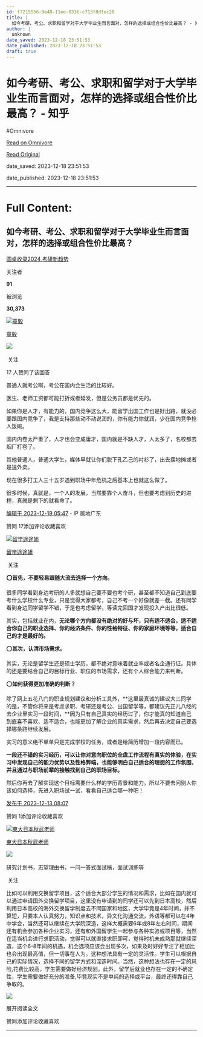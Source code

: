 ```yaml
---
id: f7215556-9e48-11ee-8336-c713f8dfec28
title: |
  如今考研、考公、求职和留学对于大学毕业生而言面对，怎样的选择或组合性价比最高？ - 知乎
author: |
  unknown
date_saved: 2023-12-18 23:51:53
date_published: 2023-12-18 23:51:53
draft: true
---
```


# 如今考研、考公、求职和留学对于大学毕业生而言面对，怎样的选择或组合性价比最高？ - 知乎
#Omnivore

[Read on Omnivore](https://omnivore.app/me/-18c81334acd)

[Read Original](https://www.zhihu.com/question/631527097/answer/3331015923)

date_saved: 2023-12-18 23:51:53

date_published: 2023-12-18 23:51:53

--- 

# Full Content: 

## 如今考研、考公、求职和留学对于大学毕业生而言面对，怎样的选择或组合性价比最高？

[圆桌收录2024 考研新趋势](https://www.zhihu.com/roundtable/kaoyanxinqushi)

关注者

**91**

被浏览

**30,373**

[![童毅](https://proxy-prod.omnivore-image-cache.app/0x0,s_KpOubprp30KTWNHq2y_4Z3YDPJvL-jkKLPeJII6MTo/https://pic1.zhimg.com/v2-7b800df37614e70e7d2291aec2fed60a_l.jpg?source=2c26e567)](https://www.zhihu.com/people/tong-yi-91-92)

[童毅](https://www.zhihu.com/people/tong-yi-91-92)

​![](https://proxy-prod.omnivore-image-cache.app/0x0,sKBtfFYtK0ROqGdvN0zCp5BhZ6pS4CW6jvNAosyO8byE/https://pica.zhimg.com/v2-4812630bc27d642f7cafcd6cdeca3d7a.jpg?source=88ceefae)

​ 关注

17 人赞同了该回答

普通人就考公啊，考公在国内会生活的比较好。

医生、老师工资都可能打折或者延发，但是公务员都是优先的。

如果你是人才，有能力的，国内竞争这么大，能留学出国工作也是好出路，就没必要跟国内竞争了，我是支持那些动不动说润的，你有能力你就润，少在国内竞争抢人饭碗。

国内内卷太严重了，人才也会变成庸才，国内就是不缺人才，人太多了，名校都去烟厂打卷了。

其他普通人，普通大学生，媒体早就让你们脱下孔乙己的衬衫了，出去摆地摊或者是送外卖。

现在很多打工人三十五岁遇到职场中年危机之后基本上也就这么做了。

很多时候，真就是，一个人的发展，当然要靠个人奋斗，但也要考虑到历史的进程，真就是剩下的就看命了。

[编辑于 2023-12-19 05:47](https://www.zhihu.com/question/631527097/answer/3331015923)・IP 属地广东

​赞同 17​​添加评论​收藏​喜欢

[![留学途途姐](https://proxy-prod.omnivore-image-cache.app/0x0,sXcm_5t_tulVRd9SnRPiHQoxsrveSyKi8wakhn1THsXs/https://picx.zhimg.com/v2-61538c3f93045230f24b3e6f00103721_l.jpg?source=1def8aca)](https://www.zhihu.com/people/liu-xue-xiao-xian-nu-catherine)

[留学途途姐](https://www.zhihu.com/people/liu-xue-xiao-xian-nu-catherine)

​ 关注

**⭕首先，不要轻易跟随大流去选择一个方向。**

很多同学看到身边考研的人多就想自己要不要也考个研，甚至都不知道自己到底要考什么学校什么专业，只是觉得大家都考，自己不考一个好像就差一截。还有同学看到身边同学留学不错，于是也考虑留学，等读完回国才发现投入产出比很低。

其实，包括就业在内，**无论哪个方向都没有绝对的好与坏，只有适不适合，适不适合你自己的职业选择、你的经济条件、你的性格特征、你的家庭环境等等，适合自己的才是最好的。**

⭕**其次，认清市场需求。**

其实，无论是留学生还是硕士学历，都不绝对意味着就业率或者名企通行证。具体的还是要结合自己的目标行业、职位的市场需求，还有个人综合能力来判断。

⭕**如何获得更加准确的判断？**

除了网上五花八门的职业规划建议和分析工具外，**这里最真诚的建议大三同学的是，不管你将来是考虑求职、考研还是考公、出国留学等，都建议先正儿八经的去企业里实习一段时间，**因为只有自己真实的经历过了，你才能真的知道自己到底喜不喜欢、适不适合，也能更加了解企业的真实需求，然后再去决定自己要选择哪条路继续发展。

实习的意义绝不单单只是完成学校的任务，或者是给简历增加一段内容而已。

**一段还不错的实习经历，可以让你对意向职位的全盘工作流程有真实的体验，在实习中发现自己的能力优势以及性格弊端，也能够明白自己适合的理想的工作氛围，并且通过与职场前辈的接触找到自己的职场目标。**

然后你再去了解实现这个目标需要什么样的学历背景和能力。所以不要去问别人你该如何选择，先进入职场试一试，看看自己适合哪一种吧！

[发布于 2023-12-13 08:07](https://www.zhihu.com/question/631527097/answer/3324227038)

​赞同 1​​添加评论​收藏​喜欢

[![東大日本秋武老师](https://proxy-prod.omnivore-image-cache.app/0x0,sSe6VeuddWXUcPNqfIOw2aUtLNH4Pza3hG3YMrzgJOdw/https://picx.zhimg.com/v2-302b68174623a12850091fdba28b1bcd_l.jpg?source=1def8aca)](https://www.zhihu.com/people/qiu-wu-66)

[東大日本秋武老师](https://www.zhihu.com/people/qiu-wu-66)

​![](https://proxy-prod.omnivore-image-cache.app/0x0,sEQaOWrSM4sYxMszrQ6lhsM51WgM5AvlqxCkeG6GJZz4/https://pic1.zhimg.com/v2-4812630bc27d642f7cafcd6cdeca3d7a.jpg?source=88ceefae)

研究计划书，志望理由书，一问一答式面试稿，面试训练等

​ 关注

比如可以利用交换留学项目，这个适合大部分学生的情况和需求，比如在国内就可以通过申请国外交换留学项目，这里没有申请到的同学还可以先到日本高校，然后利用日本高校的海外交换留学制度去不同国家和地区，大学毕竟是4年时间，并不算短，只要本人认真努力，知识点和技术，异文化沟通交流，外语等都可以在4年中学会，当然还可以继续在大学院深造，这样大概需要6年或8年左右时间，期间还有机会参加各种企业实习，还有和外国留学生一起参与各种实验或项目等，当然在适当机会进行求职活动，觉得可以就直接求职即可，觉得时机未成熟那就继续深造，这个6-8年间的机遇，机会选项应该会出现多次，如果及时好好专注了相加比也会出现最高值，但一切事在人为。这种想法具有一定的灵活性。学生可以根据自己的实际情况，选择不同的留学方式和深造时间。当然，这种想法也存在一定的风险,花费比较高，学生需要做好经济规划。此外，留学后就业也存在一定的不确定性，学生需要做好充分的准备,毕竟现实不是单纯的选择或平台，最终还得靠自己争取的。

![](https://proxy-prod.omnivore-image-cache.app/820x780,sLiVf5BWnK1ztBqo0JhqOfZYYFoB3FOlCqoBieFlxZI0/https://picx.zhimg.com/50/v2-40d6d19f90f041c80fb6bbe6e24b42b6_720w.jpg?source=1def8aca)

展开阅读全文​

​赞同​​添加评论​收藏​喜欢

---

